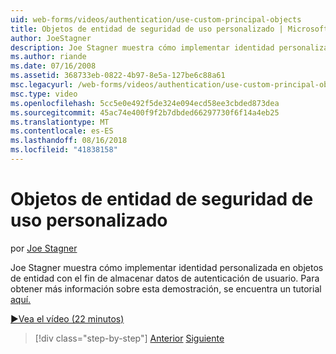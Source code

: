 ```yaml
---
uid: web-forms/videos/authentication/use-custom-principal-objects
title: Objetos de entidad de seguridad de uso personalizado | Microsoft Docs
author: JoeStagner
description: Joe Stagner muestra cómo implementar identidad personalizada en objetos de entidad con el fin de almacenar datos de autenticación de usuario. Para obtener más información sobre esta demostración,...
ms.author: riande
ms.date: 07/16/2008
ms.assetid: 368733eb-0822-4b97-8e5a-127be6c88a61
msc.legacyurl: /web-forms/videos/authentication/use-custom-principal-objects
msc.type: video
ms.openlocfilehash: 5cc5e0e492f5de324e094ecd58ee3cbded873dea
ms.sourcegitcommit: 45ac74e400f9f2b7dbded66297730f6f14a4eb25
ms.translationtype: MT
ms.contentlocale: es-ES
ms.lasthandoff: 08/16/2018
ms.locfileid: "41838158"
---
```

<a name="use-custom-principal-objects"></a>Objetos de entidad de seguridad de uso personalizado
====================
por [Joe Stagner](https://github.com/JoeStagner)

Joe Stagner muestra cómo implementar identidad personalizada en objetos de entidad con el fin de almacenar datos de autenticación de usuario. Para obtener más información sobre esta demostración, se encuentra un tutorial [aquí.](../../overview/older-versions-security/introduction/forms-authentication-configuration-and-advanced-topics-vb.md)

[&#9654;Vea el vídeo (22 minutos)](https://channel9.msdn.com/Blogs/ASP-NET-Site-Videos/use-custom-principal-objects)

> [!div class="step-by-step"]
> [Anterior](add-custom-data-to-the-authentication-method.md)
> [Siguiente](understanding-aspnet-memberships.md)

